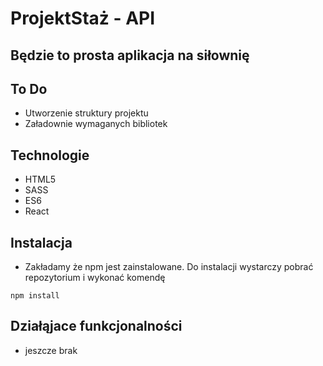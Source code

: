 # ProjektStaż - API

## Będzie to prosta aplikacja na siłownię

## To Do

- Utworzenie struktury projektu
- Załadownie wymaganych bibliotek

## Technologie

- HTML5
- SASS
- ES6
- React

## Instalacja

- Zakładamy że npm jest zainstalowane. Do instalacji wystarczy pobrać repozytorium i wykonać komendę

```
npm install
```

## Działąjace funkcjonalności

- jeszcze brak
